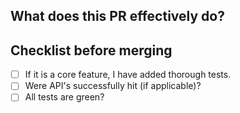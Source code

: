 ## What does this PR effectively do?


## Checklist before merging
- [ ] If it is a core feature, I have added thorough tests.
- [ ] Were API's successfully hit (if applicable)?
- [ ] All tests are green?
